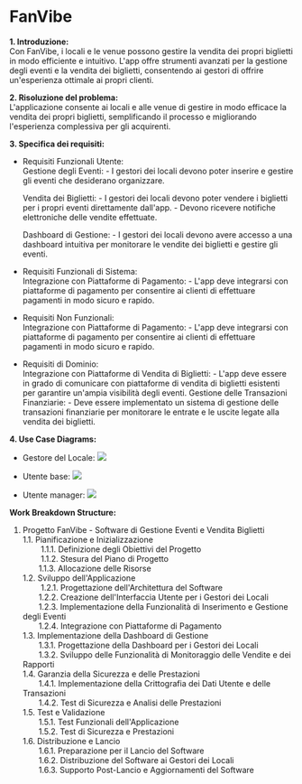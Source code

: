 # FanVibe

**1. Introduzione:**<br>
   Con FanVibe, i locali e le venue possono gestire la vendita dei propri biglietti in modo efficiente e intuitivo. L'app offre strumenti avanzati per la gestione degli eventi e la vendita dei biglietti, consentendo ai gestori di offrire un'esperienza ottimale ai propri clienti.

**2. Risoluzione del problema:**<br>
   L'applicazione consente ai locali e alle venue di gestire in modo efficace la vendita dei propri biglietti, semplificando il processo e migliorando l'esperienza complessiva per gli acquirenti.

**3. Specifica dei requisiti:**
  - Requisiti Funzionali Utente:<br>
      Gestione degli Eventi:
        - I gestori dei locali devono poter inserire e gestire gli eventi che desiderano organizzare.

      Vendita dei Biglietti:
        - I gestori dei locali devono poter vendere i biglietti per i propri eventi direttamente dall'app.
        - Devono ricevere notifiche elettroniche delle vendite effettuate.

      Dashboard di Gestione:
        - I gestori dei locali devono avere accesso a una dashboard intuitiva per monitorare le vendite dei biglietti e gestire gli eventi.
      
  - Requisiti Funzionali di Sistema:<br>
      Integrazione con Piattaforme di Pagamento:
        - L'app deve integrarsi con piattaforme di pagamento per consentire ai clienti di effettuare pagamenti in modo sicuro e rapido.
      
  - Requisiti Non Funzionali:<br>
      Integrazione con Piattaforme di Pagamento:
        - L'app deve integrarsi con piattaforme di pagamento per consentire ai clienti di effettuare pagamenti in modo sicuro e rapido.
  
  - Requisiti di Dominio:<br>
      Integrazione con Piattaforme di Vendita di Biglietti:
        - L'app deve essere in grado di comunicare con piattaforme di vendita di biglietti esistenti per garantire un'ampia visibilità degli eventi.
      Gestione delle Transazioni Finanziarie:
        - Deve essere implementato un sistema di gestione delle transazioni finanziarie per monitorare le entrate e le uscite legate alla vendita dei biglietti.

**4. Use Case Diagrams:**<br>
  - Gestore del Locale:
    <img src="http://yuml.me/diagram/scruffy/usecase/[Gestore del Locale]-(Inserire Evento),(Inserire Evento)>(Definire Dettagli Evento),(Inserire Evento)>(Pubblicare Evento),(Gestore del Locale)>(Visualizzare Dashboard),(Gestore del Locale)>(Gestire Vendita Biglietti),(Gestore del Locale)>(Ricevere Notifiche Vendite),(Gestore del Locale)>(Visualizzare Rapporti Vendite)">

  - Utente base:
    <img src="http://yuml.me/diagram/scruffy/usecase/[Utente base]-(Selezionare eventi),[Utente base]-(Visualizza profilo utente),[Utente base]-(Logout),[Utente base]-(Acquisto biglietti),[Utente base]-(Invia recensioni),[Utente base]-(Leggere recensioni),(Selezionare eventi)<(Ricerca eventi),(Invia recensioni)>(Lasciare da 1 a 5 stelle),(Invia recensioni)<(Descrivere la recensione),(Acquisto biglietti)>(Selezione dei posti),(Selezione dei posti)<(Visualizzatore VR),(Acquisto biglietti)>(Selezione quantità biglietti),(Acquisto biglietti)>(Inserire nominativo per ogni biglietto),(Acquisto biglietti)>(Pagamento),(Pagamento)>(Inserire dati pagamento),[Sistema bancario]-(Inserire dati pagamento),(Acquisto biglietti)>(Invio biglietti via Email),[Servizi Email]-(Invio biglietti via Email)">

  - Utente manager:
    <img src="http://yuml.me/diagram/scruffy/usecase/[Utente manager]-(Inserimento eventi),(Inserimento eventi)>(Inserimento dati evento),(Inserimento dati evento)<(Seleziona file per visualizzatore VR),[Utente manager]-(Visualizza profilo utente),[Utente manager]-(Logout),[Utente manager]-(Rispondere alle recensioni),[Utente manager]-(Segnalare una recensione)">

**Work Breakdown Structure:**<br>
1. Progetto FanVibe - Software di Gestione Eventi e Vendita Biglietti<br>
  1.1. Pianificazione e Inizializzazione<br>
   &emsp;1.1.1. Definizione degli Obiettivi del Progetto<br>
   &emsp;1.1.2. Stesura del Piano di Progetto<br>
   &emsp;1.1.3. Allocazione delle Risorse<br>
  1.2. Sviluppo dell'Applicazione<br>
   &emsp;1.2.1. Progettazione dell'Architettura del Software<br>
   &emsp;1.2.2. Creazione dell'Interfaccia Utente per i Gestori dei Locali<br>
   &emsp;1.2.3. Implementazione della Funzionalità di Inserimento e Gestione degli Eventi<br>
   &emsp;1.2.4. Integrazione con Piattaforme di Pagamento<br>
  1.3. Implementazione della Dashboard di Gestione<br>
   &emsp;1.3.1. Progettazione della Dashboard per i Gestori dei Locali<br>
   &emsp;1.3.2. Sviluppo delle Funzionalità di Monitoraggio delle Vendite e dei Rapporti<br>
  1.4. Garanzia della Sicurezza e delle Prestazioni<br>
   &emsp;1.4.1. Implementazione della Crittografia dei Dati Utente e delle Transazioni<br>
   &emsp;1.4.2. Test di Sicurezza e Analisi delle Prestazioni<br>
  1.5. Test e Validazione<br>
   &emsp;1.5.1. Test Funzionali dell'Applicazione<br>
   &emsp;1.5.2. Test di Sicurezza e Prestazioni<br>
  1.6. Distribuzione e Lancio<br>
   &emsp;1.6.1. Preparazione per il Lancio del Software<br>
   &emsp;1.6.2. Distribuzione del Software ai Gestori dei Locali<br>
   &emsp;1.6.3. Supporto Post-Lancio e Aggiornamenti del Software
